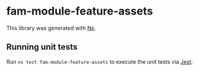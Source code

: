 # fam-module-feature-assets

This library was generated with [Nx](https://nx.dev).

## Running unit tests

Run `nx test fam-module-feature-assets` to execute the unit tests via [Jest](https://jestjs.io).
